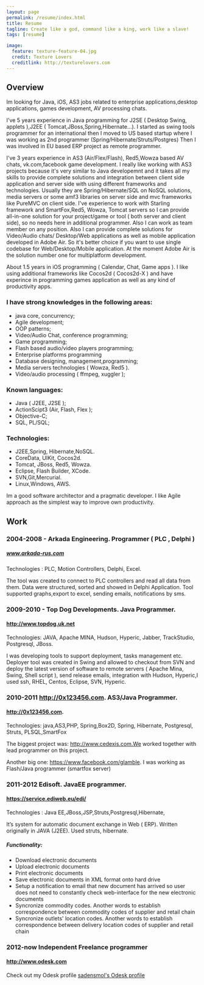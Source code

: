 ```yaml
---
layout: page
permalink: /resume/index.html
title: Resume
tagline: Create like a god, command like a king, work like a slave!
tags: [resume]

image:
  feature: texture-feature-04.jpg
  credit: Texture Lovers
  creditlink: http://texturelovers.com
---
```


## Overview
Im looking for Java, iOS, AS3 jobs related to enterprise applications,desktop applications, games development, AV processing chats.

I've 5 years experience in Java programming for J2SE ( Desktop Swing, applets ),J2EE ( Tomcat,JBoss,Spring,Hibernate...). I started as swing tools programmer
for an international then I moved to US based startup where I was working as 2nd programmer (Spring/Hibernate/Struts/Postgres)
Then I was involved in EU based ERP project as remote programmer.

I've 3 years experience in AS3 (Air/Flex/Flash), Red5,Wowza based AV chats, vk.com,facebook game development. I really like working with AS3 projects because it's very
similar to Java developemnt and it takes all my skills to provide complete solutions and integration between client side application and server side with using different frameworks and technologies. Usually they are Spring/Hibernate/SQL on NoSQL solutions, media servers or some amf3 libraries on server side and mvc frameworks like PureMVC on client side. I've experience to work with Starling framework and SmartFox,Red5, Wowza, Tomcat servers so I can provide all-in-one solution for your project/game or tool ( both server and client side), so no needs here in additional programmer. Also I can work as team member on any position.
Also I can provide complete solutions for Video/Audio chats/ Desktop/Web applications as well as mobile application developed in Adobe Air. So it's better choice if you want to use single codebase for Web/Desktop/Mobile application. At the moment Adobe Air is the solution number one for multiplatform development.

About 1.5 years in iOS programming ( Calendar, Chat, Game apps ). I like using additional frameworks like Cocos2d ( Cocos2d-X ) and have experince in programming games application as well as any kind of productivity apps.

### I have strong knowledges in the following areas:
* java core, concurrency;
* Agile development;
* OOP patterns;
* Video/Audio Chat, conference programming;
* Game programming;
* Flash based audio/video players programming;
* Enterprise platforms programming
* Database designing, management,programming;
* Media servers technologies ( Wowza, Red5 ).
* Video/audio processing ( ffmpeg, xuggler );

### Known languages:
* Java ( J2EE, J2SE );
* ActionScipt3 (Air, Flash, Flex );
* Objective-C;
* SQL, PL/SQL;

### Technologies:
* J2EE,Spring, Hibernate,NoSQL.
* CoreData, UIKit, Cocos2d.
* Tomcat, JBoss, Red5, Wowza.
* Eclipse, Flash Builder, XCode.
* SVN,Git,Mercurial.
* Linux,Windows, AWS.

Im a good software architector and a pragmatic developer. I like Agile approach as the simplest way to improve own productivity.

## Work

### 2004-2008  -  Arkada Engineering. Programmer ( PLC , Delphi )

##### www.arkada-rus.com
Technologies : PLC, Motion Controllers, Delphi, Excel.

The tool was created to connect to PLC controllers and read all data from them.
Data were structured, sorted and showed in Delphi Application.
Tool supported graphs,export to excel, sending emails, notifications by sms.


### 2009-2010  - Top Dog Developments. Java Programmer.

#### http://www.topdog.uk.net
Technologies: JAVA, Apache MINA, Hudson, Hyperic, Jabber, TrackStudio, Postgresql, JBoss.

I was developing tools to support deployment, tasks management etc.
Deployer tool was created in Swing and allowed to checkout from  SVN and deploy the latest version of software to remote servers ( Apache Mina, Swing, Shell script ), send release emails, integration with Hudson, Hyperic,I used ssh, RHEL, Centos, Eclipse, SVN, Hyperic.

### 2010-2011 http://0x123456.com. AS3/Java Programmer.

#### http://0x123456.com.
Technologies: java,AS3,PHP, Spring,Box2D, Spring, Hibernate, Postgresql, Struts, PLSQL,SmartFox

The biggest project was: http://www.cedexis.com.We worked together with lead programmer on this project.

Another big one: https://www.facebook.com/glamble. I was working as Flash/Java programmer (smartfox server)

### 2011-2012 Edisoft. JavaEE programmer.

#### https://service.ediweb.eu/edi/

Technologies : Java EE,JBoss,JSP,Struts,Postgresql,Hibernate,

It’s system for automatic document exchange in Web ( ERP).
Written originally in JAVA (J2EE). Used struts, hibernate.

##### Functionality:

* Download electronic documents
* Upload electronic documents
* Print electronic documents
* Save electronic documents in XML format onto hard drive
* Setup a notification to email that new document has arrived so user does not need to constantly check web-interface for the new electronic documents
* Syncronize commodity codes. Another words to establish correspondence between commodity codes of supplier and retail chain
* Syncronize outlets' location codes. Another words to establish correspondence between delivery location codes of supplier and retail chain



### 2012-now Independent Freelance programmer

#### http://www.odesk.com

Check out my Odesk profile [sadensmol's Odesk profile ](https://www.odesk.com/users/~~d44669c503609b2a)

